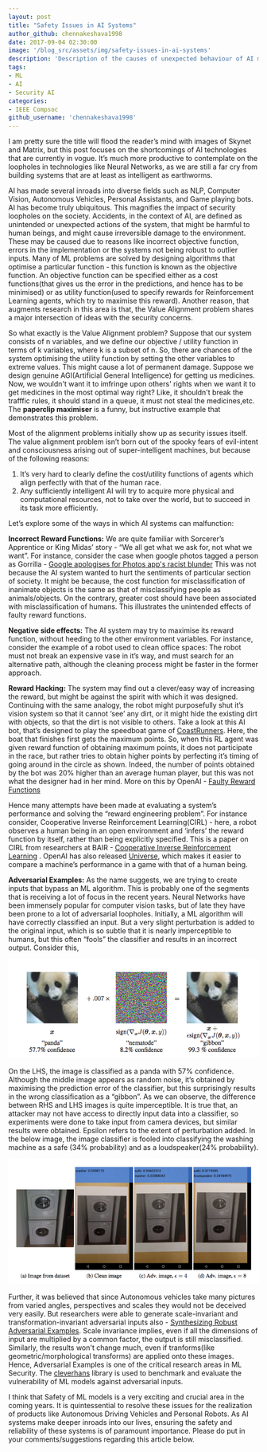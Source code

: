 ```yaml
---
layout: post
title: "Safety Issues in AI Systems"
author_github: chennakeshava1998
date: 2017-09-04 02:30:00
image: '/blog_src/assets/img/safety-issues-in-ai-systems'
description: 'Description of the causes of unexpected behaviour of AI models'
tags:
- ML
- AI
- Security AI
categories:
- IEEE Compsoc
github_username: 'chennakeshava1998'
---
```




I am pretty sure the title will flood the reader’s mind with images of Skynet and Matrix, but this post focuses on the shortcomings of AI technologies that are currently in vogue. It’s much more productive to contemplate on the loopholes in technologies like Neural Networks, as we are still a far cry from building systems that are at least as intelligent as earthworms.

AI has made several inroads into diverse fields such as NLP, Computer Vision, Autonomous Vehicles, Personal Assistants, and Game playing bots. AI has become truly ubiquitous. This magnifies the impact of security loopholes on the society. Accidents, in the context of AI, are defined as unintended or unexpected actions of the system, that might be harmful to human beings, and might cause irreversible damage to the environment. These may be caused due to reasons like incorrect objective function, errors in the implementation or the systems not being robust to outlier inputs. Many of ML problems are solved by designing algorithms that optimise a particular function - this function is known as the objective function. An objective function can be specified either as a cost functions(that gives us the error in the predictions, and hence has to be minimised) or as utility function(used to specify rewards for Reinforcement Learning agents, which try to maximise this reward). Another reason, that augments research in this area is that, the Value Alignment problem shares a major intersection of ideas with the security concerns.

So what exactly is the Value Alignment problem? Suppose that our system consists of n variables, and we define our objective / utility function in terms of k variables, where k is a subset of n. So, there are chances of the system optimising the utility function by setting the other variables to extreme values. This might cause a lot of permanent damage. Suppose we design genuine AGI(Artificial General Intelligence) for getting us medicines. Now, we wouldn't want it to imfringe upon others' rights when we want it to get medicines in the most optimal way right? Like, it shouldn't break the trafffic rules, it should stand in a queue, it must not steal the medicines,etc. The **paperclip maximiser** is a funny, but instructive example that demonstrates this problem.

Most of the alignment problems initially show up as security issues itself. The value alignment problem isn’t born out of the spooky fears of evil-intent and consciousness arising out of super-intelligent machines, but because of the following reasons:

1. It’s very hard to clearly define the cost/utility functions of agents which align perfectly with that of the human race.
2. Any sufficiently intelligent AI will try to acquire more physical and computational resources, not to take over the world, but to succeed in its task more efficiently.

Let’s explore some of the ways in which AI systems can malfunction:

**Incorrect Reward Functions:** We are quite familiar with Sorcerer’s Apprentice or King Midas’ story - “We all get what we ask for, not what we want”. For instance, consider the case when google photos tagged a person as Gorrilla - [Google apologises for Photos app's racist blunder](http://www.bbc.com/news/technology-33347866)
This was not because the AI system wanted to hurt the sentiments of particular section of society. It might be because, the cost function for misclassification of inanimate objects is the same as that of misclassifying people as animals/objects. On the contrary, greater cost should have been associated with misclassification of humans. This illustrates the unintended effects of faulty reward functions.

**Negative side effects:** The AI system may try to maximise its reward function, without heeding to the other environment variables. For instance, consider the example of a robot used to clean office spaces: The robot must not break an expensive vase in it’s way, and must search for an alternative path, although the cleaning process might be faster in the former approach.

**Reward Hacking:** The system may find out a clever/easy way of increasing the reward, but might be against the spirit with which it was designed. Continuing with the same analogy, the robot might purposefully shut it’s vision system so that it cannot ‘see’ any dirt, or it might hide the existing dirt with objects, so that the dirt is not visible to others. Take a look at this AI bot, that’s designed to play the speedboat game of [CoastRunners](https://youtu.be/tlOIHko8ySg). Here, the boat that finishes first gets the maximum points. So, when this RL agent was given reward function of obtaining maximum points, it does not participate in the race, but rather tries to obtain higher points by perfecting it’s timing of going around in the circle as shown. Indeed, the number of points obtained by the bot was 20% higher than an average human player, but this was not what the designer had in her mind. More on this by OpenAI - [Faulty Reward Functions](https://blog.openai.com/faulty-reward-functions/)

Hence many attempts have been made at evaluating a system’s performance and solving the “reward engineering problem”. For instance consider, Cooperative Inverse Reinforcement Learning(CIRL) - here, a robot observes a human being in an open environment and ‘infers’ the reward function by itself, rather than being explicitly specified. This is a paper on CIRL from researchers at BAIR - [Cooperative Inverse Reinforcement Learning](https://arxiv.org/abs/1606.03137) . OpenAI has also released [Universe](https://universe.openai.com/), which makes it easier to compare a machine’s performance in a game with that of a human being.

**Adversarial Examples:** As the name suggests, we are trying to create inputs that bypass an ML algorithm. This is probably one of the segments that is receiving a lot of focus in the recent years. Neural Networks have been immensely popular for computer vision tasks, but of late they have been prone to a lot of adversarial loopholes. Initially, a ML algorithm will have correctly classified an input. But a very slight perturbation is added to the original input, which is so subtle that it is nearly imperceptible to humans, but this often “fools” the classifier and results in an incorrect output. Consider this,

![alt text](/blog_src/assets/img/safety-issues-in-ai-systems/panda.png)

On the LHS, the image is classified as a panda with 57% confidence. Although the middle image appears as random noise, it’s obtained by maximising the prediction error of the classifier, but this surprisingly results in the wrong classification as a “gibbon”. As we can observe, the difference between RHS and LHS images is quite imperceptible. It is true that, an attacker may not have access to directly input data into a classifier, so experiments were done to take input from camera devices, but similar results were obtained. Epsilon refers to the extent of perturbation added. In the below image, the image classifier is fooled into classifying the washing machine as a safe
 (34% probability) and as a loudspeaker(24% probability).

![alt text](/blog_src/assets/img/safety-issues-in-ai-systems/washing_machine.png)


Further, it was believed that since Autonomous vehicles take many pictures from varied angles, perspectives and scales they would not be deceived very easily. But researchers were able to generate scale-invariant and transformation-invariant adversarial inputs also - [Synthesizing Robust Adversarial Examples](https://arxiv.org/abs/1707.07397). Scale invariance implies, even if all the dimensions of input are multiplied by a common factor, the output is still misclassified. Similarly, the results won't change much, even if tranforms(like geometric/morphological transforms) are applied onto these images. Hence, Adversarial Examples is one of the critical research areas in ML Security. The [cleverhans](http://www.cleverhans.io/) library is used to benchmark and evaluate the vulnerability of ML models against adversarial inputs.

I think that Safety of ML models is a very exciting and crucial area in the coming years. It is quintessential to resolve these issues for the realization of products like Autonomous Driving Vehicles and Personal Robots. As AI systems make deeper inroads into our lives, ensuring the safety and reliability of these systems is of paramount importance. Please do put in your comments/suggestions regarding this article below.
